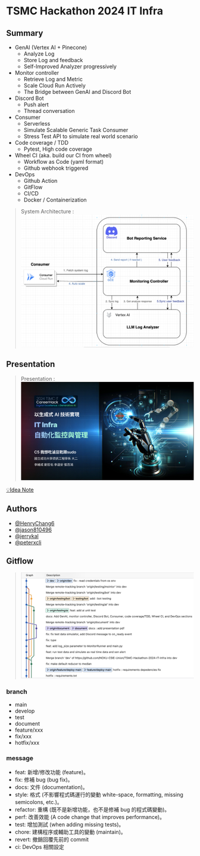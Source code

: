 # TSMC Hackathon 2024 IT Infra


## Summary

- GenAI (Vertex AI + Pinecone)
  - Analyze Log
  - Store Log and feedback
  - Self-Improved Analyzer progressively
- Monitor controller
  - Retrieve Log and Metric
  - Scale Cloud Run Actively
  - The Bridge between GenAI and Discord Bot
- Discord Bot
  - Push alert
  - Thread conversation
- Consumer
  - Serverless
  - Simulate Scalable Generic Task Consumer
  - Stress Test API to simulate real world scenario
- Code coverage / TDD
  - Pytest, High code coverage
- Wheel CI (aka. build our CI from wheel)
  - Workflow as Code (yaml format)
  - Github webhook triggered
- DevOps
  - Github Action
  - GitFlow
  - CI/CD
  - Docker / Containerization

> System Architecture : <br>
> ![](https://raw.githubusercontent.com/NCKU-CSIE-Union/TSMC-Hackathon-2024-IT-Infra/main/docs/system-architecture.png)

## Presentation

> Presentation : <br>
> [![](https://raw.githubusercontent.com/NCKU-CSIE-Union/TSMC-Hackathon-2024-IT-Infra/main/docs/pdf-preview.png)](https://github.com/NCKU-CSIE-Union/TSMC-Hackathon-2024-IT-Infra/blob/main/2024-TSMC-IT-CareerHack-Presentation.pdf)

<!-- [Final Presentation PDF](https://github.com/NCKU-CSIE-Union/TSMC-Hackathon-2024-IT-Infra/blob/main/2024-TSMC-IT-CareerHack-Presentation.pdf) -->

[💡Idea Note](https://github.com/NCKU-CSIE-Union/TSMC-Hackathon-2024-IT-Infra/blob/main/docs/Idea.md)

## Authors

- [@HenryChang6](https://www.github.com/HenryChang6)
- [@jason810496](https://www.github.com/jason810496)
- [@jerrykal](https://www.github.com/jerrykal)
- [@peterxcli](https://www.github.com/peterxcli)

## Gitflow

> ![source-tree](https://raw.githubusercontent.com/NCKU-CSIE-Union/TSMC-Hackathon-2024-IT-Infra/main/docs/gitflow.png)

### branch

- main
- develop
- test
- document
- feature/xxx
- fix/xxx
- hotfix/xxx

### message

- feat: 新增/修改功能 (feature)。
- fix: 修補 bug (bug fix)。
- docs: 文件 (documentation)。
- style: 格式 (不影響程式碼運行的變動 white-space, formatting, missing semicolons, etc.)。
- refactor: 重構 (既不是新增功能，也不是修補 bug 的程式碼變動)。
- perf: 改善效能 (A code change that improves performance)。
- test: 增加測試 (when adding missing tests)。
- chore: 建構程序或輔助工具的變動 (maintain)。
- revert: 撤銷回覆先前的 commit
- ci: DevOps 相關設定
